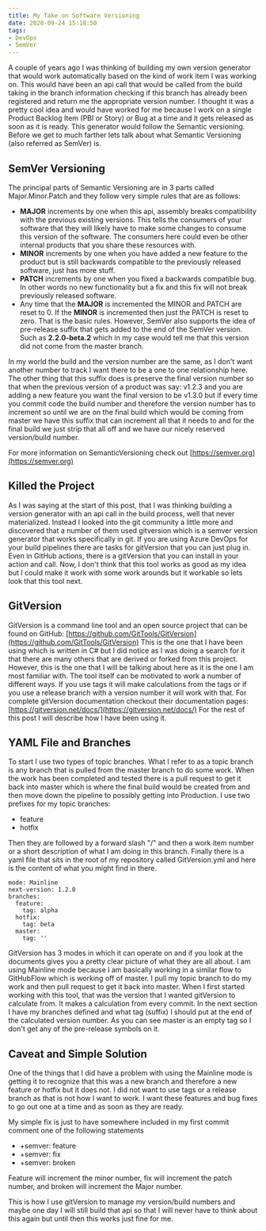 ```yaml
---
title: My Take on Software Versioning
date: 2020-09-24 15:18:50
tags:
- DevOps
- SemVer
---
```

A couple of years ago I was thinking of building my own version generator that would work automatically based on the kind of work item I was working on.  This would have been an api call that would be called from the build taking in the branch information checking if this branch has already been registered and return me the appropriate version number.  I thought it was a pretty cool idea and would have worked for me because I work on a single Product Backlog Item (PBI or Story) or Bug at a time and it gets released as soon as it is ready.  This generator would follow the Semantic versioning.  Before we get to much farther lets talk about what Semantic Versioning (also referred as SemVer) is.
## SemVer Versioning
The principal parts of Semantic Versioning are in 3 parts called Major.Minor.Patch and they follow very simple rules that are as follows:
- **MAJOR** increments by one when this api, assembly breaks compatibility with the previous existing versions.  This tells the consumers of your software that they will likely have to make some changes to consume this version of the software.  The consumers here could even be other internal products that you share these resources with.
- **MINOR** increments by one when you have added a new feature to the product but is still backwards compatible to the previously released software, just has more stuff.
- **PATCH** increments by one when you fixed a backwards compatible bug.  In other words no new functionality but a fix and this fix will not break previously released software.
- Any time that the **MAJOR** is incremented the MINOR and PATCH are reset to 0.  If the **MINOR** is incremented then just the PATCH is reset to zero.
That is the basic rules.  However, SemVer also supports the idea of pre-release suffix that gets added to the end of the SemVer version.  Such as **2.2.0-beta.2** which in my case would tell me that this version did not come from the master branch.  

In my world the build and the version number are the same, as I don't want another number to track I want there to be a one to one relationship here. The other thing that this suffix does is preserve the final version number so that when the previous version of a product was say: v1.2.3 and you are adding a new feature you want the final version to be v1.3.0 but if every time you commit code the build number and therefore the version number has to increment so until we are on the final build which would be coming from master we have this suffix that can increment all that it needs to and for the final build we just strip that all off and we have our nicely reserved version/build number.

For more information on SemanticVersioning check out [https://semver.org](https://semver.org)
## Killed the Project
As I was saying at the start of this post, that I was thinking building a version generator with an api call in the build process, well that never materialized.  Instead I looked into the git community a little more and discovered that a number of them used gitversion which is a semver version generator that works specifically in git.  If you are using Azure DevOps for your build pipelines there are tasks for gitVersion that you can just plug in.  Even in GitHub actions, there is a gitVersion that you can install in your action and call.  Now, I don't think that this tool works as good as my idea but I could make it work with some work arounds but it workable so lets look that this tool next.
## GitVersion
GitVersion is a command line tool and an open source project that can be found on GitHub: [https://github.com/GitTools/GitVersion](https://github.com/GitTools/GitVersion)  This is the one that I have been using which is written in C# but I did notice as I was doing a search for it that there are many others that are derived or forked from this project.  However, this is the one that I will be talking about here as it is the one I am most familiar with.  The tool itself can be motivated to work a number of different ways.  If you use tags it will make calculations from the tags or if you use a release branch with a version number it will work with that.  For complete gitVersion documentation checkout their documentation pages: [https://gitversion.net/docs/](https://gitversion.net/docs/)  For the rest of this post I will describe how I have been using it.
## YAML File and Branches
To start I use two types of topic branches.  What I refer to as a topic branch is any branch that is pulled from the master branch to do some work.  When the work has been completed and tested there is a pull request to get it back into master which is where the final build would be created from and then move down the pipeline to possibly getting into Production.  I use two prefixes for my topic branches:
* feature
* hotfix

Then they are followed by a forward slash "/" and then a work item number or a short description of what I am doing in this branch.  Finally there is a yaml file that sits in the root of my repository called GitVersion.yml and here is the content of what you might find in there.
```
mode: Mainline
next-version: 1.2.0
branches:
  feature:
    tag: alpha
  hotfix:
    tag: beta
  master:
    tag: ''
```
GitVersion has 3 modes in which it can operate on and if you look at the documents gives you a pretty clear picture of what they are all about.  I am using Mainline mode because I am basically working in a similar flow to GitHubFlow which is working off of master.  I pull my topic branch to do my work and then pull request to get it back into master.  When I first started working with this tool, that was the version that I wanted gitVersion to calculate from.  It makes a calculation from every commit.  In the next section I have my branches defined and what tag (suffix) I should put at the end of the calculated version number.  As you can see master is an empty tag so I don't get any of the pre-release symbols on it.
## Caveat and Simple Solution
One of the things that I did have a problem with using the Mainline mode is getting it to recognize that this was a new branch and therefore a new feature or hotfix but it does not.  I did not want to use tags or a release branch as that is not how I want to work.  I want these features and bug fixes to go out one at a time and as soon as they are ready.

My simple fix is just to have somewhere included in my first commit comment one of the following statements
* +semver: feature
* +semver: fix
* +semver: broken

Feature will increment the minor number, fix will increment the patch number, and broken will increment the Major number.

This is how I use gitVersion to manage my version/build numbers and maybe one day I will still build that api so that I will never have to think about this again but until then this works just fine for me.

